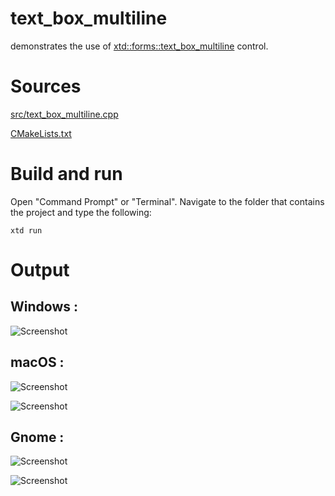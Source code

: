 # text_box_multiline

demonstrates the use of [xtd::forms::text_box_multiline](../../../src/xtd_forms/include/xtd/forms/text_box_multiline.hpp) control.

# Sources

[src/text_box_multiline.cpp](src/text_box_multiline.cpp)

[CMakeLists.txt](CMakeLists.txt)

# Build and run

Open "Command Prompt" or "Terminal". Navigate to the folder that contains the project and type the following:

```shell
xtd run
```

# Output

## Windows :

![Screenshot](../../../docs/pictures/examples/text_box_multiline_w.png)

## macOS :

![Screenshot](../../../docs/pictures/examples/text_box_multiline_m.png)

![Screenshot](../../../docs/pictures/examples/text_box_multiline_md.png)

## Gnome :

![Screenshot](../../../docs/pictures/examples/text_box_multiline_g.png)

![Screenshot](../../../docs/pictures/examples/text_box_multiline_gd.png)

